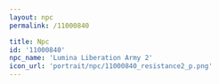 ```yaml
---
layout: npc
permalink: /11000840

title: Npc
id: '11000840'
npc_name: 'Lumina Liberation Army 2'
icon_url: 'portrait/npc/11000840_resistance2_p.png'
---
```


